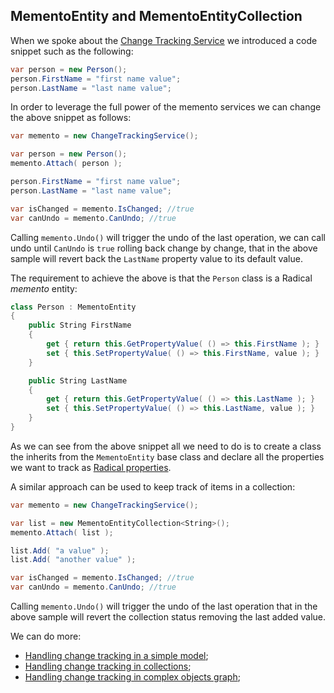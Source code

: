 ## MementoEntity and MementoEntityCollection

When we spoke about the [Change Tracking Service](change-tracking-service.md) we introduced a code snippet such as the following:

```csharp
var person = new Person();
person.FirstName = "first name value";
person.LastName = "last name value";
```

In order to leverage the full power of the memento services we can change the above snippet as follows:

```csharp
var memento = new ChangeTrackingService();

var person = new Person();
memento.Attach( person );

person.FirstName = "first name value";
person.LastName = "last name value";

var isChanged = memento.IsChanged; //true
var canUndo = memento.CanUndo; //true
```

Calling `memento.Undo()` will trigger the undo of the last operation, we can call undo until `CanUndo` is `true` rolling back change by change, that in the above sample will revert back the `LastName` property value to its default value.

The requirement to achieve the above is that the `Person` class is a Radical _memento_ entity:

```csharp
class Person : MementoEntity
{   
    public String FirstName
    {
        get { return this.GetPropertyValue( () => this.FirstName ); }
        set { this.SetPropertyValue( () => this.FirstName, value ); }
    }

    public String LastName
    {
        get { return this.GetPropertyValue( () => this.LastName ); }
        set { this.SetPropertyValue( () => this.LastName, value ); }
    }
}
```

As we can see from the above snippet all we need to do is to create a class the inherits from the `MementoEntity` base class and declare all the properties we want to track as [Radical properties](//entities/property-system.md).

A similar approach can be used to keep track of items in a collection:

```csharp
var memento = new ChangeTrackingService();

var list = new MementoEntityCollection<String>();
memento.Attach( list );

list.Add( "a value" );
list.Add( "another value" );

var isChanged = memento.IsChanged; //true
var canUndo = memento.CanUndo; //true
```

Calling `memento.Undo()` will trigger the undo of the last operation that in the above sample will revert the collection status removing the last added value.

We can do more:

* [Handling change tracking in a simple model](simple-model.md);
* [Handling change tracking in collections](collections.md);
* [Handling change tracking in complex objects graph](complex-graph.md);



